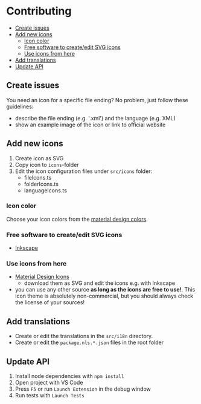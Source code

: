 <h1>Contributing</h1>

<!-- TOC -->

- [Create issues](#create-issues)
- [Add new icons](#add-new-icons)
    - [Icon color](#icon-color)
    - [Free software to create/edit SVG icons](#free-software-to-createedit-svg-icons)
    - [Use icons from here](#use-icons-from-here)
- [Add translations](#add-translations)
- [Update API](#update-api)

<!-- /TOC -->

## Create issues
You need an icon for a specific file ending? No problem, just follow these guidelines:
- describe the file ending (e.g. '.xml') and the language (e.g. XML)
- show an example image of the icon or link to official website

## Add new icons
1. Create icon as SVG
2. Copy icon to `icons`-folder
3. Edit the icon configuration files under `src/icons` folder:
    - fileIcons.ts
    - folderIcons.ts
    - languageIcons.ts

### Icon color
Choose your icon colors from the [material design colors](https://material.google.com/style/color.html#color-color-palette).

### Free software to create/edit SVG icons
- [Inkscape](https://inkscape.org/en/)

### Use icons from here
- [Material Design Icons](https://materialdesignicons.com/)
    - download them as SVG and edit the icons e.g. with Inkscape
- you can use any other source **as long as the icons are free to use!**. This icon theme is absolutely non-commercial, but you should always check the license of your sources! 

## Add translations
- Create or edit the translations in the `src/i18n` directory.
- Create or edit the `package.nls.*.json` files in the root folder

## Update API
1. Install node dependencies with `npm install`
2. Open project with VS Code
3. Press `F5` or run `Launch Extension` in the debug window
4. Run tests with `Launch Tests`